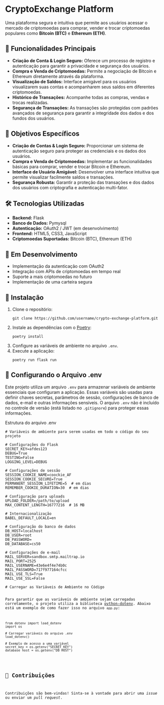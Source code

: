 # CryptoExchange Platform

<p>Uma plataforma segura e intuitiva que permite aos usuários acessar o mercado de criptomoedas para comprar, vender e trocar criptomoedas populares como <strong>Bitcoin (BTC)</strong> e <strong>Ethereum (ETH)</strong>.</p>

## 🚀 Funcionalidades Principais

<ul>
  <li><strong>Criação de Conta & Login Seguro:</strong> Oferece um processo de registro e autenticação para garantir a privacidade e segurança dos usuários.</li>
  <li><strong>Compra e Venda de Criptomoedas:</strong> Permite a negociação de Bitcoin e Ethereum diretamente através da plataforma.</li>
  <li><strong>Visualização de Saldos:</strong> Interface amigável para os usuários visualizarem suas contas e acompanharem seus saldos em diferentes criptomoedas.</li>
  <li><strong>Histórico de Transações:</strong> Acompanhe todas as compras, vendas e trocas realizadas.</li>
  <li><strong>Segurança de Transações:</strong> As transações são protegidas com padrões avançados de segurança para garantir a integridade dos dados e dos fundos dos usuários.</li>
</ul>

## 🎯 Objetivos Específicos

<ul>
  <li><strong>Criação de Contas & Login Seguro:</strong> Proporcionar um sistema de autenticação seguro para proteger as credenciais e os dados dos usuários.</li>
  <li><strong>Compra e Venda de Criptomoedas:</strong> Implementar as funcionalidades básicas para comprar, vender e trocar Bitcoin e Ethereum.</li>
  <li><strong>Interface de Usuário Amigável:</strong> Desenvolver uma interface intuitiva que permite visualizar facilmente saldos e transações.</li>
  <li><strong>Segurança Robusta:</strong> Garantir a proteção das transações e dos dados dos usuários com criptografia e autenticação multi-fator.</li>
</ul>

## 🛠️ Tecnologias Utilizadas

<ul>
  <li><strong>Backend:</strong> Flask</li>
  <li><strong>Banco de Dados:</strong> Pymysql</li>
  <li><strong>Autenticação:</strong> OAuth2 / JWT (em desenvolvimento)</li>
  <li><strong>Frontend:</strong> HTML5, CSS3, JavaScript</li>
  <li><strong>Criptomoedas Suportadas:</strong> Bitcoin (BTC), Ethereum (ETH)</li>
</ul>

## 🚧 Em Desenvolvimento

<ul>
  <li>Implementação da autenticação com OAuth2</li>
  <li>Integração com APIs de criptomoedas em tempo real</li>
  <li>Suporte a mais criptomoedas no futuro</li>
  <li>Implementação de uma carteira segura</li>
</ul>

## 📝 Instalação

<ol>
  <li>Clone o repositório:
    <pre><code>git clone https://github.com/username/crypto-exchange-platform.git</code></pre>
  </li>
  <li>Instale as dependências com o <a href="https://python-poetry.org/" target="_blank">Poetry</a>:
    <pre><code>poetry install</code></pre>
  </li>
  <li>Configure as variáveis de ambiente no arquivo <code>.env</code>.</li>
  <li>Execute a aplicação:
    <pre><code>poetry run flask run</code></pre>
  </li>
</ol>


## 🔧 Configurando o Arquivo .env

<p>Este projeto utiliza um arquivo <code>.env</code> para armazenar variáveis de ambiente essenciais que configuram a aplicação. Essas variáveis são usadas para definir chaves secretas, parâmetros de sessão, configurações de banco de dados, e-mail e outras informações sensíveis. O arquivo <code>.env</code> não é incluído no controle de versão (está listado no <code>.gitignore</code>) para proteger essas informações.</p>
Estrutura do arquivo .env

<pre><code># Variáveis de ambiente para serem usadas em todo o código do seu projeto

# Configurações do Flask
SECRET_KEY=afdes123
DEBUG=True
TESTING=False
LOGGING_LEVEL=DEBUG

# Configurações de sessão
SESSION_COOKIE_NAME=coockie_AF
SESSION_COOKIE_SECURE=True
PERMANENT_SESSION_LIFETIME=5  # em dias
REMEMBER_COOKIE_DURATION=30  # em dias

# Configuração para uploads
UPLOAD_FOLDER=/path/to/upload
MAX_CONTENT_LENGTH=16777216  # 16 MB

# Internacionalização
BABEL_DEFAULT_LOCALE=en

# Configuração do banco de dados
DB_HOST=localhost
DB_USER=root
DB_PASSWORD=
DB_DATABASE=cs50

# Configurações de e-mail
MAIL_SERVER=sandbox.smtp.mailtrap.io
MAIL_PORT=2525
MAIL_USERNAME=43e6e4f4e74b0c
MAIL_PASSWORD=717f977164cfcc
MAIL_USE_TLS=True
MAIL_USE_SSL=False
</code></pre>

<pre><code># Carregar as Variáveis de Ambiente no Código

<p>Para garantir que as variáveis de ambiente sejam carregadas corretamente, o projeto utiliza a biblioteca <a href="https://pypi.org/project/python-dotenv/" target="_blank">python-dotenv</a>. Abaixo está um exemplo de como fazer isso no arquivo <code>app.py</code>:</p>
<pre><code>from dotenv import load_dotenv
import os

# Carregar variáveis do arquivo .env
load_dotenv()

# Exemplo de acesso a uma variável
secret_key = os.getenv("SECRET_KEY")
database_host = os.getenv("DB_HOST")
</code></pre>



## 🤝 Contribuições

<p>Contribuições são bem-vindas! Sinta-se à vontade para abrir uma <i>issue</i> ou enviar um <i>pull request</i>.</p>
